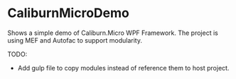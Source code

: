 # CaliburnMicroDemo
Shows a simple demo of Caliburn.Micro WPF Framework. The project is using MEF and Autofac to support modularity. 

TODO:
- Add gulp file to copy modules instead of reference them to host project.
